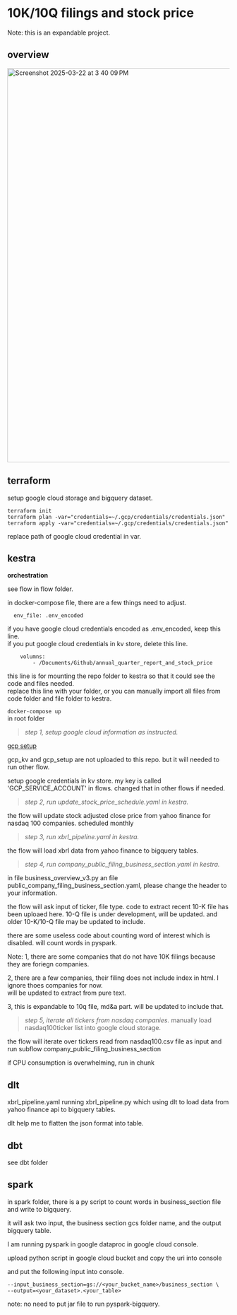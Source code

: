 # 10K/10Q filings and stock price

Note: this is an expandable project. 

## overview   
<img width="892" alt="Screenshot 2025-03-22 at 3 40 09 PM" src="https://github.com/user-attachments/assets/7479d356-8b55-4dcf-95e8-9f022b85eca1" />



## terraform   
setup google cloud storage and bigquery dataset.   

```
terraform init
terraform plan -var="credentials=~/.gcp/credentials/credentials.json"
terraform apply -var="credentials=~/.gcp/credentials/credentials.json"
```
replace path of google cloud credential in var.   


## kestra
**orchestration**

see flow in flow folder.     

in docker-compose file, there are a few things need to adjust.  

```
  env_file: .env_encoded
```
    
if you have google cloud credentials encoded as .env_encoded, keep this line.   
if you put google cloud credentials in kv store, delete this line.   
    
```
    volumns:      
        - /Documents/Github/annual_quarter_report_and_stock_price
```

    
this line is for mounting the repo folder to kestra so that it could see the code and files needed.    
replace this line with your folder, 
or you can manually import all files from code folder and file folder to kestra.

`docker-compose up`   
in root folder

> *step 1, setup google cloud information as instructed.*
    
[gcp setup](https://github.com/DataTalksClub/data-engineering-zoomcamp/blob/main/02-workflow-orchestration/flows/05_gcp_setup.yaml)

gcp_kv and gcp_setup are not uploaded to this repo. but it will needed to run other flow. 

setup google credentials in kv store. my key is called 'GCP_SERVICE_ACCOUNT' in flows. changed that in other flows if needed. 

> *step 2, run update_stock_price_schedule.yaml in kestra.*

the flow will update stock adjusted close price from yahoo finance for nasdaq 100 companies. scheduled monthly   
    
> *step 3, run xbrl_pipeline.yaml in kestra.*

the flow will load xbrl data from yahoo finance to bigquery tables.    
    
> *step 4, run company_public_filing_business_section.yaml in kestra.*  

in file business_overview_v3.py an file public_company_filing_business_section.yaml, please change the header to your information.  

the flow will ask input of ticker, file type. code to extract recent 10-K file has been uploaed here. 10-Q file is under development, will be updated. and older 10-K/10-Q file may be updated to include. 

there are some useless code about counting word of interest which is disabled. will count words in pyspark.     

Note: 1, there are some companies that do not have 10K filings because they are foriegn companies.    

2, there are a few companies, their filing does not include index in html. I ignore thoes companies for now.    
will be updated to extract from pure text.   

3, this is expandable to 10q file, md&a part. will be updated to include that.   

> *step 5, iterate all tickers from nasdaq companies.*
manually load nasdaq100ticker list into google cloud storage.   

the flow will iterate over tickers read from nasdaq100.csv file as input and run subflow company_public_filing_business_section

if CPU consumption is overwhelming, run in chunk   

## dlt
xbrl_pipeline.yaml running xbrl_pipeline.py which using dlt to load data from yahoo finance api to bigquery tables. 

dlt help me to flatten the json format into table. 

## dbt
see dbt folder   

## spark   
in spark folder, there is a py script to count words in business_section file and write to bigquery. 

it will ask two input, the business section gcs folder name, and the output bigquery table. 

I am running pyspark in google dataproc in google cloud console. 

upload python script in google cloud bucket and copy the uri into console

and put the following input into console.    

```
--input_business_section=gs://<your_bucket_name>/business_section \
--output=<your_dataset>.<your_table>
```

note: no need to put jar file to run pyspark-bigquery. 
